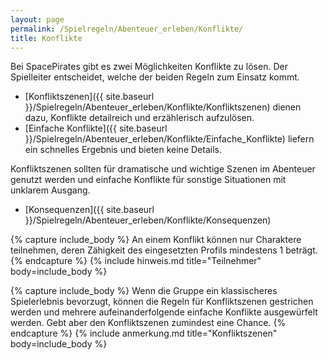 ```yaml
---
layout: page
permalink: /Spielregeln/Abenteuer_erleben/Konflikte/
title: Konflikte
---
```


Bei SpacePirates gibt es zwei Möglichkeiten Konflikte zu lösen. Der Spielleiter entscheidet, welche der beiden Regeln zum Einsatz kommt.

- [Konfliktszenen]({{ site.baseurl }}/Spielregeln/Abenteuer_erleben/Konflikte/Konfliktszenen) dienen dazu, Konflikte detailreich und erzählerisch aufzulösen.
- [Einfache Konflikte]({{ site.baseurl }}/Spielregeln/Abenteuer_erleben/Konflikte/Einfache_Konflikte) liefern ein schnelles Ergebnis und bieten keine Details.

Konfliktszenen sollten für dramatische und wichtige Szenen im Abenteuer genutzt werden und einfache Konflikte für sonstige Situationen mit unklarem Ausgang.

- [Konsequenzen]({{ site.baseurl }}/Spielregeln/Abenteuer_erleben/Konflikte/Konsequenzen)

{% capture include_body %}
An einem Konflikt können nur Charaktere teilnehmen, deren Zähigkeit des eingesetzten Profils mindestens 1 beträgt.
{% endcapture %}
{% include hinweis.md title="Teilnehmer" body=include_body %}

{% capture include_body %}
Wenn die Gruppe ein klassischeres Spielerlebnis bevorzugt, können die Regeln für Konfliktszenen gestrichen werden und mehrere aufeinanderfolgende einfache Konflikte ausgewürfelt werden. Gebt aber den Konfliktszenen zumindest eine Chance.
{% endcapture %}
{% include anmerkung.md title="Konfliktszenen" body=include_body %}
